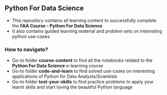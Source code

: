 ## Python For Data Science
* This repository contains all learning content to successfully complete the **FAA Course - Python For Data Science**
* It also contains guided learning material and problem sets on interesting python use-cases

### How to navigate?
* Go-to folder **course-content** to find all the notebooks related to the **Python For Data Science** e-learning course
* Go-to folder **code-and-learn** to find solved use-cases on interesting applications of Python for Data Analysts/Scientists
* Go-to folder **test-your-skills** to find practice problems to apply your learnt skills and start loving the beautiful Python language